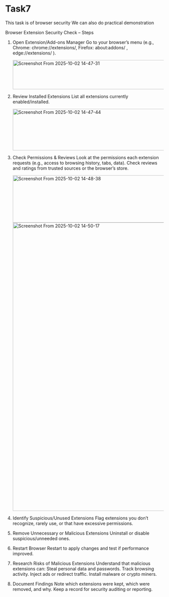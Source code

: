 # Task7

This task is of browser security 
We can also do practical demonstration 


Browser Extension Security Check – Steps

1. Open Extension/Add-ons Manager
   Go to your browser’s menu (e.g., Chrome: chrome://extensions/, Firefox: about:addons/ , edge://extensions/ ).

   <img width="739" height="93" alt="Screenshot From 2025-10-02 14-47-31" src="https://github.com/user-attachments/assets/1a5b7c16-12e2-4838-b22a-a792f5488bf7" />

3. Review Installed Extensions
   List all extensions currently enabled/installed.

   <img width="754" height="132" alt="Screenshot From 2025-10-02 14-47-44" src="https://github.com/user-attachments/assets/a9bfae7b-1bd4-424b-8ad4-90acb0e4045a" />

5. Check Permissions & Reviews
   Look at the permissions each extension requests (e.g., access to browsing history, tabs, data).
   Check reviews and ratings from trusted sources or the browser’s store.

   <img width="584" height="150" alt="Screenshot From 2025-10-02 14-48-38" src="https://github.com/user-attachments/assets/37d2d6e3-8b3e-453a-8b90-667401571b98" />

   <img width="1227" height="916" alt="Screenshot From 2025-10-02 14-50-17" src="https://github.com/user-attachments/assets/97403ecd-f818-43f4-b2ed-b47476cc31db" />
   
7. Identify Suspicious/Unused Extensions
   Flag extensions you don’t recognize, rarely use, or that have excessive permissions.

8. Remove Unnecessary or Malicious Extensions
   Uninstall or disable suspicious/unneeded ones.

9. Restart Browser
   Restart to apply changes and test if performance improved.

10. Research Risks of Malicious Extensions
   Understand that malicious extensions can:
   Steal personal data and passwords.
   Track browsing activity.
   Inject ads or redirect traffic.
   Install malware or crypto miners.

11. Document Findings
   Note which extensions were kept, which were removed, and why.
   Keep a record for security auditing or reporting.
